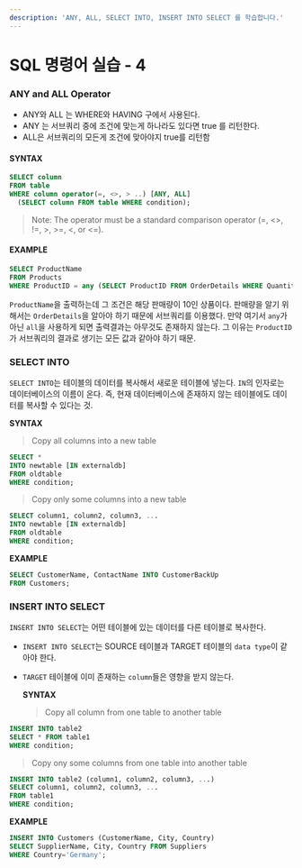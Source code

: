 ```yaml
---
description: 'ANY, ALL, SELECT INTO, INSERT INTO SELECT 를 학습합니다.'
---
```


# SQL 명령어 실습 - 4

### ANY and ALL Operator

* ANY와 ALL 는 WHERE와 HAVING 구에서 사용된다.
* ANY 는 서브쿼리 중에 조건에 맞는게 하나라도 있다면 true 를 리턴한다.
* ALL은 서브쿼리의 모든게 조건에 맞아야지 true를 리턴함

#### **SYNTAX**

```sql
SELECT column
FROM table
WHERE column operator(=, <>, > ..) [ANY, ALL]
  (SELECT column FROM table WHERE condition);
```

> Note: The operator must be a standard comparison operator \(=, &lt;&gt;, !=, &gt;, &gt;=, &lt;, or &lt;=\).

#### **EXAMPLE**

```sql
SELECT ProductName
FROM Products
WHERE ProductID = any (SELECT ProductID FROM OrderDetails WHERE Quantity = 10);
```

`ProductName`을 출력하는데 그 조건은 해당 판매량이 10인 상품이다. 판매량을 알기 위해서는 `OrderDetails`을 알아야 하기 때문에 서브쿼리를 이용했다. 만약 여기서 `any`가 아닌 `all`을 사용하게 되면 출력결과는 아무것도 존재하지 않는다. 그 이유는 `ProductID` 가 서브쿼리의 결과로 생기는 모든 값과 같아야 하기 때문.

### SELECT INTO

`SELECT INTO`는 테이블의 데이터를 복사해서 새로운 테이블에 넣는다. `IN`의 인자로는 데이터베이스의 이름이 온다. 즉, 현재 데이터베이스에 존재하지 않는 테이블에도 데이터를 복사할 수 있다는 것.

**SYNTAX**

> Copy all columns into a new table

```sql
SELECT *
INTO newtable [IN externaldb]
FROM oldtable
WHERE condition;
```

> Copy only some columns into a new table

```sql
SELECT column1, column2, column3, ...
INTO newtable [IN externaldb]
FROM oldtable
WHERE condition;
```

**EXAMPLE**

```sql
SELECT CustomerName, ContactName INTO CustomerBackUp
FROM Customers;
```

### INSERT INTO SELECT

`INSERT INTO SELECT`는 어떤 테이블에 있는 데이터를 다른 테이블로 복사한다.

* `INSERT INTO SELECT`는 SOURCE 테이블과 TARGET 테이블의 `data type`이 같아야 한다.
* `TARGET` 테이블에 이미 존재하는 `column`들은 영향을 받지 않는다.

  **SYNTAX**

  > Copy all column from one table to another table

```sql
INSERT INTO table2
SELECT * FROM table1
WHERE condition;
```

> Copy ony some columns from one table into another table

```sql
INSERT INTO table2 (column1, column2, column3, ...)
SELECT column1, column2, column3, ...
FROM table1
WHERE condition;
```

**EXAMPLE**

```sql
INSERT INTO Customers (CustomerName, City, Country)
SELECT SupplierName, City, Country FROM Suppliers
WHERE Country='Germany';
```

